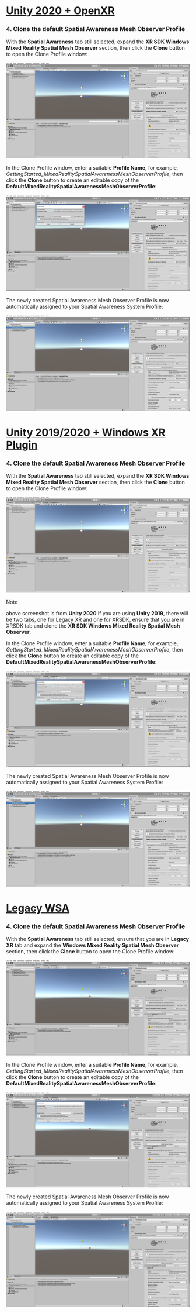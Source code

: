 # [Unity 2020 + OpenXR](#tab/openxr)

### 4. Clone the default Spatial Awareness Mesh Observer Profile

With the **Spatial Awareness** tab still selected, expand the **XR SDK Windows Mixed Reality Spatial Mesh Observer** section, then click the **Clone** button to open the Clone Profile window:

![Unity MixedRealityToolkit component with Windows Mixed Reality Spatial Mesh Observer section expanded](../images/mr-learning-base/base-03-section1-step4-1xrsdk.png)

In the Clone Profile window, enter a suitable **Profile Name**, for example, _GettingStarted_MixedRealitySpatialAwarenessMeshObserverProfile_, then click the **Clone** button to create an editable copy of the **DefaultMixedRealitySpatialAwarenessMeshObserverProfile**:

![Unity MixedRealityToolkit clone Spatial Mesh Observer Profile popup window](../images/mr-learning-base/base-03-section1-step4-2xrsdk.png)

The newly created Spatial Awareness Mesh Observer Profile is now automatically assigned to your Spatial Awareness System Profile:

![Unity MixedRealityToolkit component with newly created custom MixedRealitySpatialAwarenessMeshObserverProfile applied](../images/mr-learning-base/base-03-section1-step4-3xrsdk.png)

# [Unity 2019/2020 + Windows XR Plugin](#tab/winxr)

### 4. Clone the default Spatial Awareness Mesh Observer Profile

With the **Spatial Awareness** tab still selected, expand the **XR SDK Windows Mixed Reality Spatial Mesh Observer** section, then click the **Clone** button to open the Clone Profile window:

![Unity MixedRealityToolkit component with Windows Mixed Reality Spatial Mesh Observer section expanded](../images/mr-learning-base/base-03-section1-step4-1xrsdk.png)

> [!NOTE]
> above screenshot is from **Unity 2020** If you are using **Unity 2019**, there will be two tabs, one for Legacy XR and one for XRSDK, ensure that you are in XRSDK tab and clone the **XR SDK Windows Mixed Reality Spatial Mesh Observer**.

In the Clone Profile window, enter a suitable **Profile Name**, for example, _GettingStarted_MixedRealitySpatialAwarenessMeshObserverProfile_, then click the **Clone** button to create an editable copy of the **DefaultMixedRealitySpatialAwarenessMeshObserverProfile**:

![Unity MixedRealityToolkit clone Spatial Mesh Observer Profile popup window](../images/mr-learning-base/base-03-section1-step4-2xrsdk.png)

The newly created Spatial Awareness Mesh Observer Profile is now automatically assigned to your Spatial Awareness System Profile:

![Unity MixedRealityToolkit component with newly created custom MixedRealitySpatialAwarenessMeshObserverProfile applied](../images/mr-learning-base/base-03-section1-step4-3xrsdk.png)

# [Legacy WSA](#tab/wsa)

### 4. Clone the default Spatial Awareness Mesh Observer Profile

With the **Spatial Awareness** tab still selected, ensure that you are in **Legacy XR** tab and expand the **Windows Mixed Reality Spatial Mesh Observer** section, then click the **Clone** button to open the Clone Profile window:

![Unity MixedRealityToolkit component with Windows Mixed Reality Spatial Mesh Observer section expanded](../images/mr-learning-base/base-03-section1-step4-1.png)

In the Clone Profile window, enter a suitable **Profile Name**, for example, _GettingStarted_MixedRealitySpatialAwarenessMeshObserverProfile_, then click the **Clone** button to create an editable copy of the **DefaultMixedRealitySpatialAwarenessMeshObserverProfile**:

![Unity MixedRealityToolkit clone Spatial Mesh Observer Profile popup window](../images/mr-learning-base/base-03-section1-step4-2.png)

The newly created Spatial Awareness Mesh Observer Profile is now automatically assigned to your Spatial Awareness System Profile:

![Unity MixedRealityToolkit component with newly created custom MixedRealitySpatialAwarenessMeshObserverProfile applied](../images/mr-learning-base/base-03-section1-step4-3.png)
